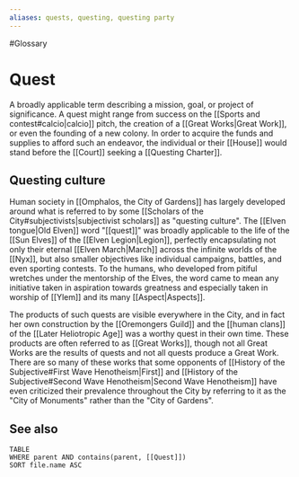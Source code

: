 ```yaml
---
aliases: quests, questing, questing party
---
```

#Glossary 
# Quest

A broadly applicable term describing a mission, goal, or project of significance. A quest might range from success on the [[Sports and contest#calcio|calcio]] pitch, the creation of a [[Great Works|Great Work]], or even the founding of a new colony. In order to acquire the funds and supplies to afford such an endeavor, the individual or their [[House]] would stand before the [[Court]] seeking a [[Questing Charter]].

## Questing culture

Human society in [[Omphalos, the City of Gardens]] has largely developed around what is referred to by some [[Scholars of the City#subjectivists|subjectivist scholars]] as "questing culture". The [[Elven tongue|Old Elven]] word "[[quest]]" was broadly applicable to the life of the [[Sun Elves]] of the [[Elven Legion|Legion]], perfectly encapsulating not only their eternal [[Elven March|March]] across the infinite worlds of the [[Nyx]], but also smaller objectives like individual campaigns, battles, and even sporting contests. To the humans, who developed from pitiful wretches under the mentorship of the Elves, the word came to mean any initiative taken in aspiration towards greatness and especially taken in worship of [[Ylem]] and its many [[Aspect|Aspects]].

The products of such quests are visible everywhere in the City, and in fact her own construction by the [[Oremongers Guild]] and the [[human clans]] of the [[Later Heliotropic Age]] was a worthy quest in their own time. These products are often referred to as [[Great Works]], though not all Great Works are the results of quests and not all quests produce a Great Work. There are so many of these works that some opponents of [[History of the Subjective#First Wave Henotheism|First]] and [[History of the Subjective#Second Wave Henotheism|Second Wave Henotheism]] have even criticized their prevalence throughout the City by referring to it as the "City of Monuments" rather than the "City of Gardens".

## See also
```dataview
TABLE
WHERE parent AND contains(parent, [[Quest]])
SORT file.name ASC
```
